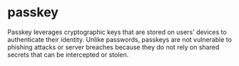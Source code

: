 # passkey
Passkey leverages cryptographic keys that are stored on users' devices to authenticate their identity. Unlike passwords, passkeys are not vulnerable to phishing attacks or server breaches because they do not rely on shared secrets that can be intercepted or stolen.
